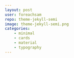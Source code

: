 ```yaml
---
layout: post
user: foreachsam
repo: theme-jekyll-semi
image: theme-jekyll-semi.png
categories: 
    - minimal
    - cards
    - material
    - typography
---
```


